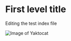 # First level title
Editing the test index file

![Image of Yaktocat](https://octodex.github.com/images/yaktocat.png)
